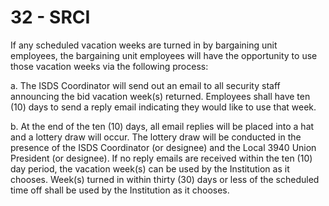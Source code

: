 # 32 - SRCI

If any scheduled vacation weeks are turned in by bargaining unit employees, the bargaining unit employees will have the opportunity to use those vacation weeks via the following process:

a. The ISDS Coordinator will send out an email to all security staff announcing the bid vacation week\(s\) returned. Employees shall have ten \(10\) days to send a reply email indicating they would like to use that week.

b. At the end of the ten \(10\) days, all email replies will be placed into a hat and a lottery draw will occur. The lottery draw will be conducted in the presence of the ISDS Coordinator \(or designee\) and the Local 3940 Union President \(or designee\). If no reply emails are received within the ten \(10\) day period, the vacation week\(s\) can be used by the Institution as it chooses. Week\(s\) turned in within thirty \(30\) days or less of the scheduled time off shall be used by the Institution as it chooses.


